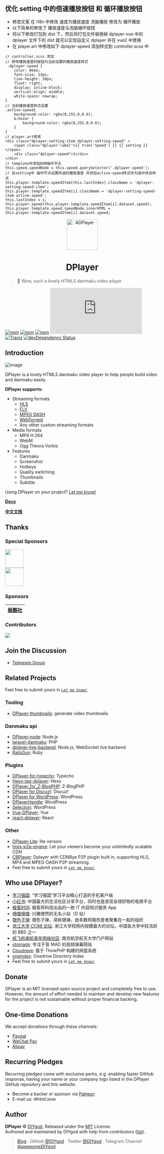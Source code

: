 ## 优化 setting 中的倍速播放按钮 和 循环播放按钮

-   修改文案 在 i18n 中修改 速度为播放速度 洗脑播放 修改为 循环播放
-   以下简单的修改了 播放速度与洗脑循环按钮
-   将以下修改打包到 dist 下，然后将打包文件替换掉 dplayer-vue 中的 dplayer 文件下的 dist 就可以实现自定义 dplayer 并在 vue2 中使用
-   在 player.art 中修改如下 dplayer-speed 添加样式到 controller.scss 中

```
// controller.scss 添加
// 修改播放速度的按钮为当前设置的播放速度样式
 .dplayer-speed {
    color: #eee;
    font-size: 13px;
    line-height: 20px;
    float: right;
    display: inline-block;
    vertical-align: middle;
    white-space: nowrap;
}
// 当前播放速度样式设置
.active-speed{
    background-color: rgba(0,255,0,0.6);
    &:hover {
        background-color: rgba(0,255,0,0.6);
    }
}
// player.art修改
<div class="dplayer-setting-item dplayer-setting-speed" >
    <span class="dplayer-label">{{ tran('Speed') }} {{ setting }}</span>
    <div class="dplayer-speed">1</div>
</div>
// template中添加DOM操作节点
this.speed.speedNode = this.speed.querySelector('.dplayer-speed');
// 在setting中 操作节点设置所选的播放速度 并添加active-speed样式作为选中状态样式
this.player.template.speedItem[this.lastIndex].className = 'dplayer-setting-speed-item';
this.player.template.speedItem[i].className = 'dplayer-setting-speed-item active-speed';
this.lastIndex = i;
this.player.speed(this.player.template.speedItem[i].dataset.speed);
this.player.template.speed.speedNode.innerHTML = this.player.template.speedItem[i].dataset.speed;
```

<p align="center">
<img src="https://i.imgur.com/LnPvZvO.png" alt="ADPlayer" width="100">
</p>
<h1 align="center">DPlayer</h1>

> 🍭 Wow, such a lovely HTML5 danmaku video player

[![npm](https://img.shields.io/npm/v/dplayer.svg?style=flat-square)](https://www.npmjs.com/package/dplayer)
[![npm](https://img.shields.io/npm/l/dplayer.svg?style=flat-square)](https://github.com/MoePlayer/DPlayer/blob/master/LICENSE)
[![npm](https://img.shields.io/npm/dt/dplayer.svg?style=flat-square)](https://www.npmjs.com/package/dplayer)
[![size](https://badge-size.herokuapp.com/MoePlayer/DPlayer/master/dist/DPlayer.min.js?compression=gzip&style=flat-square)](https://github.com/MoePlayer/DPlayer/tree/master/dist)
[![Travis](https://img.shields.io/travis/MoePlayer/DPlayer.svg?style=flat-square)](https://travis-ci.org/MoePlayer/DPlayer)
[![devDependency Status](https://img.shields.io/david/dev/MoePlayer/dplayer.svg?style=flat-square)](https://david-dm.org/MoePlayer/DPlayer#info=devDependencies)

## Introduction

![image](http://i.imgur.com/207ch36.jpg)

DPlayer is a lovely HTML5 danmaku video player to help people build video and danmaku easily.

**DPlayer supports:**

-   Streaming formats
    -   [HLS](https://github.com/video-dev/hls.js)
    -   [FLV](https://github.com/Bilibili/flv.js)
    -   [MPEG DASH](https://github.com/Dash-Industry-Forum/dash.js)
    -   [WebTorrent](https://github.com/webtorrent/webtorrent)
    -   Any other custom streaming formats
-   Media formats
    -   MP4 H.264
    -   WebM
    -   Ogg Theora Vorbis
-   Features
    -   Danmaku
    -   Screenshot
    -   Hotkeys
    -   Quality switching
    -   Thumbnails
    -   Subtitle

Using DPlayer on your project? [Let me know!](https://github.com/DIYgod/DPlayer/issues/31)

**[Docs](http://dplayer.js.org)**

**[中文文档](http://dplayer.js.org/#/zh-Hans/)**

## Thanks

### Special Sponsors

<div>
<a href="https://www.cdnbye.com" target="_blank">
    <img height="60px" src="https://cdnbye.oss-cn-beijing.aliyuncs.com/pic/cdnbye-dp.jpeg">
</a>
</div>

<div>
<a href="https://www.dogecloud.com/?ref=dplayer" target="_blank">
    <img height="60px" src="https://i.imgur.com/C2NgugY.png">
</a>
</div>

### Sponsors

| [极酷社](https://www.acg.app) |
| :---------------------------: |


### Contributors

<a href="https://github.com/MoePlayer/DPlayer/graphs/contributors"><img src="https://opencollective.com/DPlayer/contributors.svg?width=890" /></a>

## Join the Discussion

-   [Telegram Group](https://t.me/adplayer)

## Related Projects

Feel free to submit yours in [`Let me know!`](https://github.com/MoePlayer/DPlayer/issues/31)

### Tooling

-   [DPlayer-thumbnails](https://github.com/MoePlayer/DPlayer-thumbnails): generate video thumbnails

### Danmaku api

-   [DPlayer-node](https://github.com/MoePlayer/DPlayer-node): Node.js
-   [laravel-danmaku](https://github.com/MoePlayer/laravel-danmaku): PHP
-   [dplayer-live-backend](https://github.com/Izumi-kun/dplayer-live-backend): Node.js, WebSocket live backend
-   [RailsGun](https://github.com/MoePlayer/RailsGun): Ruby

### Plugins

-   [DPlayer-for-typecho](https://github.com/volio/DPlayer-for-typecho): Typecho
-   [Hexo-tag-dplayer](https://github.com/NextMoe/hexo-tag-dplayer): Hexo
-   [DPlayer_for_Z-BlogPHP](https://github.com/fghrsh/DPlayer_for_Z-BlogPHP): Z-BlogPHP
-   [DPlayer for Discuz!](https://coding.net/u/Click_04/p/video/git): Discuz!
-   [DPlayer for WordPress](https://github.com/BlueCocoa/DPlayer-WordPress): WordPress
-   [DPlayerHandle](https://github.com/kn007/DPlayerHandle): WordPress
-   [Selection](https://github.com/GreatSatan79/Selection): WordPress
-   [Vue-DPlayer](https://github.com/sinchang/vue-dplayer): Vue
-   [react-dplayer](https://github.com/hnsylitao/react-dplayer): React

### Other

-   [DPlayer-Lite](https://github.com/kn007/DPlayer-Lite): lite version
-   [hlsjs-p2p-engine](https://github.com/cdnbye/hlsjs-p2p-engine): Let your viewers become your unlimitedly scalable CDN
-   [CBPlayer](https://github.com/cdnbye/CBPlayer): Dplayer with CDNBye P2P plugin built in, supporting HLS, MP4 and MPEG-DASH P2P streaming.
-   Feel free to submit yours in [`Let me know!`](https://github.com/MoePlayer/DPlayer/issues/31)

## Who use DPlayer?

-   [学习强国](https://itunes.apple.com/cn/app/%E5%AD%A6%E4%B9%A0%E5%BC%BA%E5%9B%BD/id1426355645?mt=8): “学习强国”学习平台精心打造的手机客户端
-   [小红书](https://www.xiaohongshu.com/): 中国最大的生活社区分享平台，同时也是发现全球好物的电商平台
-   [极客时间](https://time.geekbang.org/): 极客邦科技出品的一款 IT 内容知识服务 App
-   [嘀哩嘀哩](http://www.dilidili.wang/): 兴趣使然的无名小站（D 站）
-   [银色子弹](https://www.sbsub.com/): 银色子弹，简称银弹，由多数柯南热爱者聚集在一起的组织
-   [浙江大学 CC98 论坛](https://zh.wikipedia.org/wiki/CC98%E8%AE%BA%E5%9D%9B): 浙江大学校网内规模最大的论坛，中国各大学中较活跃的 BBS 之一
-   [纸飞机南航青年网络社区](http://my.nuaa.edu.cn/video-video.html): 南京航空航天大学门户网站
-   [otomads](https://otomads.com/): 专注于音 MAD 的视频弹幕网站
-   [Cloudreve](https://github.com/HFO4/Cloudreve): 基于 ThinkPHP 构建的网盘系统
-   [oneindex](https://github.com/donwa/oneindex): Onedrive Directory Index
-   Feel free to submit yours in [`Let me know!`](https://github.com/MoePlayer/DPlayer/issues/31)

## Donate

DPlayer is an MIT licensed open source project and completely free to use. However, the amount of effort needed to maintain and develop new features for the project is not sustainable without proper financial backing.

## One-time Donations

We accept donations through these channels:

-   [Paypal](https://www.paypal.me/DIYgod)
-   [WeChat Pay](https://i.imgur.com/aq6PtWa.png)
-   [Alipay](https://i.imgur.com/wv1Pj2k.png)

## Recurring Pledges

Recurring pledges come with exclusive perks, e.g. enabling faster GitHub response, having your name or your company logo listed in the DPlayer GitHub repository and this website.

-   Become a backer or sponsor via [Patreon](https://www.patreon.com/DIYgod)
-   E-mail us: i#html.love

## Author

**DPlayer** © [DIYgod](https://github.com/DIYgod), Released under the [MIT](./LICENSE) License.<br>
Authored and maintained by DIYgod with help from contributors ([list](https://github.com/DIYgod/DPlayer/contributors)).

> [Blog](https://diygod.me) · GitHub [@DIYgod](https://github.com/DIYgod) · Twitter [@DIYgod](https://twitter.com/DIYgod) · Telegram Channel [@awesomeDIYgod](https://t.me/awesomeDIYgod)
